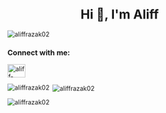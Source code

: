 <h1 align="center">Hi 👋, I'm Aliff</h1>


<p align="left"> <img src="https://komarev.com/ghpvc/?username=aliffrazak02&label=Profile%20views&color=0e75b6&style=flat" alt="aliffrazak02" /> </p>

<h3 align="left">Connect with me:</h3>
<p align="left">
<a href="https://linkedin.com/in/aliff-iman" target="blank"><img align="center" src="https://raw.githubusercontent.com/rahuldkjain/github-profile-readme-generator/master/src/images/icons/Social/linked-in-alt.svg" alt="aliff-iman" height="30" width="40" /></a>
</p>

<p><img align="left" src="https://github-readme-stats.vercel.app/api/top-langs?username=aliffrazak02&show_icons=true&locale=en&layout=compact" alt="aliffrazak02" /></p>

<p>&nbsp;<img align="center" src="https://github-readme-stats.vercel.app/api?username=aliffrazak02&show_icons=true&locale=en" alt="aliffrazak02" /></p>

<p><img align="center" src="https://github-readme-streak-stats.herokuapp.com/?user=aliffrazak02&" alt="aliffrazak02" /></p>
